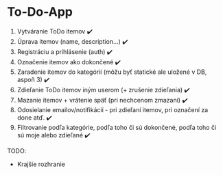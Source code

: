 # To-Do-App
1. Vytváranie ToDo itemov ✔️
2. Úprava itemov (name, description…) ✔️
3. Registráciu a prihlásenie (auth)  ✔️
4. Označenie itemov ako dokončené ✔️
5. Zaradenie itemov do kategórií (môžu byť statické ale uložené v DB, aspoň 3) ✔️
6. Zdieľanie ToDo itemov iným userom (+ zrušenie zdieľania) ✔️
7. Mazanie itemov + vrátenie späť (pri nechcenom zmazaní) ✔️
8. Odosielanie emailov/notifikácií - pri zdieľaní itemov, pri označení za done atď. ✔️
9. Filtrovanie podľa kategórie, podľa toho či sú dokončené, podľa toho či sú moje alebo zdieľané ✔️

TODO:
- Krajšie rozhranie
